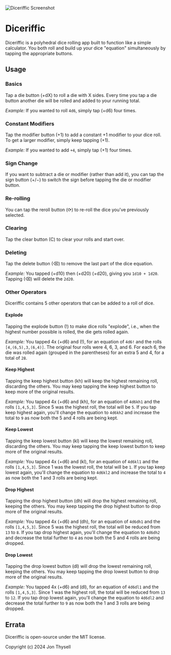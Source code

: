 ![Diceriffic Screenshot](./.github/screenshot1.png)

# Diceriffic #

Diceriffic is a polyhedral dice rolling app built to function like a simple calculator. You both roll and build up your dice "equation" simultaneously by tapping the appropriate buttons.

## Usage ##

### Basics ###

Tap a die button (+dX) to roll a die with X sides. Every time you tap a die button another die will be rolled and added to your running total.

*Example:* If you wanted to roll `4d6`, simply tap (+d6) four times.

### Constant Modifiers ###

Tap the modifier button (+1) to add a constant +1 modifier to your dice roll. To get a larger modifier, simply keep tapping (+1).

*Example:* If you wanted to add `+4`, simply tap (+1) four times.

### Sign Change ###

If you want to subtract a die or modifier (rather than add it), you can tap the sign button (+/−) to switch the sign before tapping the die or modifier button.

### Re-rolling ###

You can tap the reroll button (⟳) to re-roll the dice you've previously selected.

### Clearing ###

Tap the clear button (C) to clear your rolls and start over.

### Deleting ###

Tap the delete button (⌫) to remove the last part of the dice equation.

*Example:* You tapped (+d10) then (+d20) (+d20), giving you `1d10 + 1d20`. Tapping (⌫) will delete the `2d20`.

### Other Operators ###

Diceriffic contains 5 other operators that can be added to a roll of dice.

#### Explode ####

Tapping the explode button (!) to make dice rolls "explode", i.e., when the highest number possible is rolled, the die gets rolled again.

*Example:* You tapped 4x (+d6) and (!), for an equation of `4d6!` and the rolls `[4,(6,5),3,(6,4)]`. The original four rolls were 4, 6, 3, and 6. For each 6, the die was rolled again (grouped in the parentheses) for an extra 5 and 4, for a total of `28`.

#### Keep Highest ####

Tapping the keep highest button (kh) will keep the highest remaining roll, discarding the others. You may keep tapping the keep highest button to keep more of the original results.

*Example:* You tapped 4x (+d6) and (kh), for an equation of `4d6kh1` and the rolls `[1,4,5,3]`. Since 5 was the highest roll, the total will be `5`. If you tap keep highest again, you'll change the equation to `4d6kh2` and increase the total to `9` as now both the 5 and 4 rolls are being kept.

#### Keep Lowest ####

Tapping the keep lowest button (kl) will keep the lowest remaining roll, discarding the others. You may keep tapping the keep lowest button to keep more of the original results.

*Example:* You tapped 4x (+d6) and (kl), for an equation of `4d6kl1` and the rolls `[1,4,5,3]`. Since 1 was the lowest roll, the total will be `1`. If you tap keep lowest again, you'll change the equation to `4d6kl2` and increase the total to `4` as now both the 1 and 3 rolls are being kept.

#### Drop Highest ####

Tapping the drop highest button (dh) will drop the highest remaining roll, keeping the others. You may keep tapping the drop highest button to drop more of the original results.

*Example:* You tapped 4x (+d6) and (dh), for an equation of `4d6dh1` and the rolls `[1,4,5,3]`. Since 5 was the highest roll, the total will be reduced from `13` to `8`. If you tap drop highest again, you'll change the equation to `4d6dh2` and decrease the total further to `4` as now both the 5 and 4 rolls are being dropped.

#### Drop Lowest ####

Tapping the drop lowest button (dl) will drop the lowest remaining roll, keeping the others. You may keep tapping the drop lowest button to drop more of the original results.

*Example:* You tapped 4x (+d6) and (dl), for an equation of `4d6dl1` and the rolls `[1,4,5,3]`. Since 1 was the highest roll, the total will be reduced from `13` to `12`. If you tap drop lowest again, you'll change the equation to `4d6dl2` and decrease the total further to `9` as now both the 1 and 3 rolls are being dropped.

## Errata ##

Diceriffic is open-source under the MIT license.

Copyright (c) 2024 Jon Thysell
